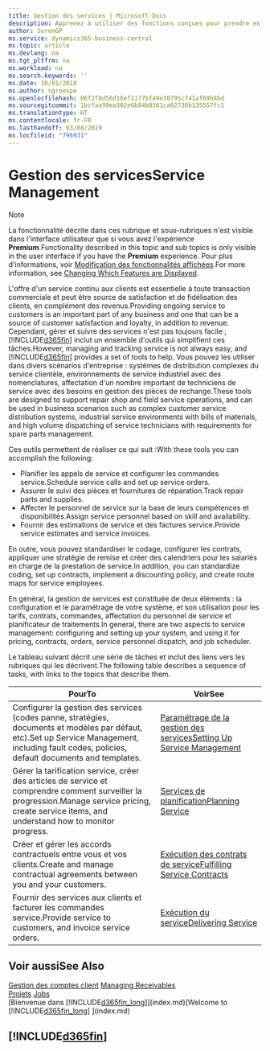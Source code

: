 ```yaml
---
title: Gestion des services | Microsoft Docs
description: Apprenez à utiliser des fonctions conçues pour prendre en charge les opérations de l'atelier de réparation et du service clientèle.
author: SorenGP
ms.service: dynamics365-business-central
ms.topic: article
ms.devlang: na
ms.tgt_pltfrm: na
ms.workload: na
ms.search.keywords: ''
ms.date: 10/01/2018
ms.author: sgroespe
ms.openlocfilehash: 06f2f8d56d16ef1177bf49e30795cf41af69b8bd
ms.sourcegitcommit: 1bcfaa99ea302e6b84b8361ca02730b135557fc1
ms.translationtype: HT
ms.contentlocale: fr-FR
ms.lasthandoff: 03/08/2019
ms.locfileid: "796931"
---
```

# <a name="service-management"></a><span data-ttu-id="542a4-103">Gestion des services</span><span class="sxs-lookup"><span data-stu-id="542a4-103">Service Management</span></span>
> [!NOTE]
> <span data-ttu-id="542a4-104">La fonctionnalité décrite dans ces rubrique et sous-rubriques n'est visible dans l'interface utilisateur que si vous avez l'expérience **Premium**.</span><span class="sxs-lookup"><span data-stu-id="542a4-104">Functionality described in this topic and sub topics is only visible in the user interface if you have the **Premium** experience.</span></span> <span data-ttu-id="542a4-105">Pour plus d'informations, voir [Modification des fonctionnalités affichées](ui-experiences.md).</span><span class="sxs-lookup"><span data-stu-id="542a4-105">For more information, see [Changing Which Features are Displayed](ui-experiences.md).</span></span>

<span data-ttu-id="542a4-106">L'offre d'un service continu aux clients est essentielle à toute transaction commerciale et peut être source de satisfaction et de fidélisation des clients, en complément des revenus.</span><span class="sxs-lookup"><span data-stu-id="542a4-106">Providing ongoing service to customers is an important part of any business and one that can be a source of customer satisfaction and loyalty, in addition to revenue.</span></span> <span data-ttu-id="542a4-107">Cependant, gérer et suivre des services n'est pas toujours facile ; [!INCLUDE[d365fin](includes/d365fin_md.md)] inclut un ensemble d'outils qui simplifient ces tâches.</span><span class="sxs-lookup"><span data-stu-id="542a4-107">However, managing and tracking service is not always easy, and [!INCLUDE[d365fin](includes/d365fin_md.md)] provides a set of tools to help.</span></span> <span data-ttu-id="542a4-108">Vous pouvez les utiliser dans divers scénarios d'entreprise : systèmes de distribution complexes du service clientèle, environnements de service industriel avec des nomenclatures, affectation d'un nombre important de techniciens de service avec des besoins en gestion des pièces de rechange.</span><span class="sxs-lookup"><span data-stu-id="542a4-108">These tools are designed to support repair shop and field service operations, and can be used in business scenarios such as complex customer service distribution systems, industrial service environments with bills of materials, and high volume dispatching of service technicians with requirements for spare parts management.</span></span>  

 <span data-ttu-id="542a4-109">Ces outils permettent de réaliser ce qui suit :</span><span class="sxs-lookup"><span data-stu-id="542a4-109">With these tools you can accomplish the following:</span></span>  

* <span data-ttu-id="542a4-110">Planifier les appels de service et configurer les commandes service.</span><span class="sxs-lookup"><span data-stu-id="542a4-110">Schedule service calls and set up service orders.</span></span>  
* <span data-ttu-id="542a4-111">Assurer le suivi des pièces et fournitures de réparation.</span><span class="sxs-lookup"><span data-stu-id="542a4-111">Track repair parts and supplies.</span></span>  
* <span data-ttu-id="542a4-112">Affecter le personnel de service sur la base de leurs compétences et disponibilités.</span><span class="sxs-lookup"><span data-stu-id="542a4-112">Assign service personnel based on skill and availability.</span></span>  
* <span data-ttu-id="542a4-113">Fournir des estimations de service et des factures service.</span><span class="sxs-lookup"><span data-stu-id="542a4-113">Provide service estimates and service invoices.</span></span>  

<span data-ttu-id="542a4-114">En outre, vous pouvez standardiser le codage, configurer les contrats, appliquer une stratégie de remise et créer des calendriers pour les salariés en charge de la prestation de service.</span><span class="sxs-lookup"><span data-stu-id="542a4-114">In addition, you can standardize coding, set up contracts, implement a discounting policy, and create route maps for service employees.</span></span>  

<span data-ttu-id="542a4-115">En général, la gestion de services est constituée de deux éléments : la configuration et le paramétrage de votre système, et son utilisation pour les tarifs, contrats, commandes, affectation du personnel de service et planificateur de traitements.</span><span class="sxs-lookup"><span data-stu-id="542a4-115">In general, there are two aspects to service management: configuring and setting up your system, and using it for pricing, contracts, orders, service personnel dispatch, and job scheduler.</span></span>  

<span data-ttu-id="542a4-116">Le tableau suivant décrit une série de tâches et inclut des liens vers les rubriques qui les décrivent.</span><span class="sxs-lookup"><span data-stu-id="542a4-116">The following table describes a sequence of tasks, with links to the topics that describe them.</span></span>   

|<span data-ttu-id="542a4-117">**Pour**</span><span class="sxs-lookup"><span data-stu-id="542a4-117">**To**</span></span>|<span data-ttu-id="542a4-118">**Voir**</span><span class="sxs-lookup"><span data-stu-id="542a4-118">**See**</span></span>|  
|------------|-------------|  
|<span data-ttu-id="542a4-119">Configurer la gestion des services (codes panne, stratégies, documents et modèles par défaut, etc).</span><span class="sxs-lookup"><span data-stu-id="542a4-119">Set up Service Management, including fault codes, policies, default documents and templates.</span></span>|[<span data-ttu-id="542a4-120">Paramétrage de la gestion des services</span><span class="sxs-lookup"><span data-stu-id="542a4-120">Setting Up Service Management</span></span>](service-setup-service.md)|  
|<span data-ttu-id="542a4-121">Gérer la tarification service, créer des articles de service et comprendre comment surveiller la progression.</span><span class="sxs-lookup"><span data-stu-id="542a4-121">Manage service pricing, create service items, and understand how to monitor progress.</span></span>|[<span data-ttu-id="542a4-122">Services de planification</span><span class="sxs-lookup"><span data-stu-id="542a4-122">Planning Service</span></span>](service-plan-service.md)|  
|<span data-ttu-id="542a4-123">Créer et gérer les accords contractuels entre vous et vos clients.</span><span class="sxs-lookup"><span data-stu-id="542a4-123">Create and manage contractual agreements between you and your customers.</span></span>|[<span data-ttu-id="542a4-124">Exécution des contrats de service</span><span class="sxs-lookup"><span data-stu-id="542a4-124">Fulfilling Service Contracts</span></span>](service-fulfill-service-contracts.md)|  
|<span data-ttu-id="542a4-125">Fournir des services aux clients et facturer les commandes service.</span><span class="sxs-lookup"><span data-stu-id="542a4-125">Provide service to customers, and invoice service orders.</span></span>|[<span data-ttu-id="542a4-126">Exécution du service</span><span class="sxs-lookup"><span data-stu-id="542a4-126">Delivering Service</span></span>](service-deliver-service.md)|  

## <a name="see-also"></a><span data-ttu-id="542a4-127">Voir aussi</span><span class="sxs-lookup"><span data-stu-id="542a4-127">See Also</span></span>  
<span data-ttu-id="542a4-128">[Gestion des comptes client](receivables-manage-receivables.md) </span><span class="sxs-lookup"><span data-stu-id="542a4-128">[Managing Receivables](receivables-manage-receivables.md) </span></span>  
<span data-ttu-id="542a4-129">[Projets](projects-how-create-jobs.md) </span><span class="sxs-lookup"><span data-stu-id="542a4-129">[Jobs](projects-how-create-jobs.md) </span></span>  
<span data-ttu-id="542a4-130">[Bienvenue dans [!INCLUDE[d365fin_long](includes/d365fin_long_md.md)]](index.md)</span><span class="sxs-lookup"><span data-stu-id="542a4-130">[Welcome to [!INCLUDE[d365fin_long](includes/d365fin_long_md.md)] ](index.md)</span></span>

## [!INCLUDE[d365fin](includes/free_trial_md.md)]  
